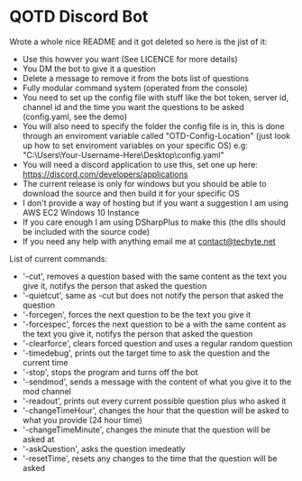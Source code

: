 # QOTD Discord Bot
 
Wrote a whole nice README and it got deleted so here is the jist of it:

- Use this howver you want (See LICENCE for more details)
- You DM the bot to give it a question
- Delete a message to remove it from the bots list of questions
- Fully modular command system (operated from the console)
- You need to set up the config file with stuff like the bot token, server id, channel id and the time you want the questions to be asked (config.yaml, see the demo)
- You will also need to specify the folder the config file is in, this is done through an enviroment variable called "OTD-Config-Location" (just look up how to set enviroment variables on your specific OS) e.g: "C:\Users\Your-Username-Here\Desktop\config.yaml"
- You will need a discord application to use this, set one up here: https://discord.com/developers/applications
- The current release is only for windows but you should be able to download the source and then build it for your specific OS
- I don't provide a way of hosting but if you want a suggestion I am using AWS EC2 Windows 10 Instance
- If you care enough I am using DSharpPlus to make this (the dlls should be included with the source code)
- If you need any help with anything email me at contact@techyte.net

List of current commands:

- '-cut', removes a question based with the same content as the text you give it, notifys the person that asked the question
- '-quietcut', same as -cut but does not notify the person that asked the question
- '-forcegen', forces the next question to be the text you give it
- '-forcespec', forces the next question to be a with the same content as the text you give it, notifys the person that asked the question
- '-clearforce', clears forced question and uses a regular random question
- '-timedebug', prints out the target time to ask the question and the current time
- '-stop', stops the program and turns off the bot
- '-sendmod', sends a message with the content of what you give it to the mod channel
- '-readout', prints out every current possible question plus who asked it
- '-changeTimeHour', changes the hour that the question will be asked to what you provide (24 hour time)
- '-changeTimeMinute', changes the minute that the question will be asked at
- '-askQuestion', asks the question imedeatly 
- '-resetTime', resets any changes to the time that the question will be asked
